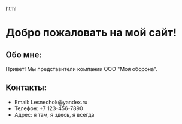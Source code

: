 html
<!DOCTYPE html>
<html>
<head>
  <title>Мой сайт</title>
</head>
<body>
  <h1>Добро пожаловать на мой сайт!</h1>
  
  <h2>Обо мне:</h2>
  <p>Привет! Мы представители компании ООО "Моя оборона".</p>
  
  <h2>Контакты:</h2>
  <ul>
    <li>Email: Lesnechok@yandex.ru</li>
    <li>Телефон: +7 123-456-7890</li>
    <li>Адрес: я там, я здесь, я всегда</li>
  </ul>
</body>
</html>
